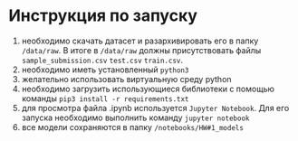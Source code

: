 # Инструкция по запуску

1. необходимо скачать датасет и разархивировать его в папку `/data/raw`. В итоге в `/data/raw` должны присутствовать файлы `sample_submission.csv` `test.csv` `train.csv`.
2. необходимо иметь установленный `python3`
3. желательно использовать виртуальную среду python
4. необходимо загрузить использующиеся библиотеки с помощью команды `pip3 install -r requirements.txt`
5. для просмотра файла .ipynb используется `Jupyter Notebook`. Для его запуска необходимо выполнить команду `jupyter notebook`
6. все модели сохраняются в папку `/notebooks/HW#1_models`